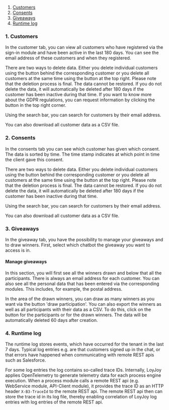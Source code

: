 
1. [Customers](#1-customers)
2. [Consents](#2-consents)
3. [Giveaways](#3-giveaways)
4. [Runtime log](#4-runtime-log)

### 1. Customers

In the customer tab, you can view all customers who have registered via the sign-in module and have been active in the last 180 days. You can see the email address of these customers and when they registered. 

There are two ways to delete data. Either you delete individual customers using the button behind the corresponding customer or you delete all customers at the same 
time using the button at the top right. Please note that the deletion process is final. The data cannot be restored. If you do not delete the data, it will 
automatically be deleted after 180 days if the customer has been inactive during that time. If you want to know more about the GDPR regulations, you can request 
information by clicking the button in the top right corner.

Using the search bar, you can search for customers by their email address. 

You can also download all customer data as a CSV file.

### 2. Consents

In the consents tab you can see which customer has given which consent. The data is sorted by time. The time stamp indicates at which point in time the client gave 
this consent.

There are two ways to delete data. Either you delete individual customers using the button behind the corresponding customer or you delete all customers at the same 
time using the button at the top right. Please note that the deletion process is final. The data cannot be restored. If you do not delete the data, it will
automatically be deleted after 180 days if the customer has been inactive during that time.

Using the search bar, you can search for customers by their email address. 

You can also download all customer data as a CSV file.

### 3. Giveaways

In the giveaway tab, you have the possibility to manage your giveaways and to draw winners. First, select which chatbot the giveaway you want to access is in.

#### Manage giveaways
In this section, you will first see all the winners drawn and below that all the participants. 
There is always an email address for each customer. You can also see all the personal data that has been entered via the corresponding modules. This includes, for example, the postal address. 

In the area of the drawn winners, you can draw as many winners as you want via the button 'draw participation'. You can also export the winners as well as all participants with their data as a CSV. To do this, click on the button for the participants or for the drawn winners.
The data will be automatically deleted 60 days after creation.


### 4. Runtime log

The runtime log stores events, which have occurred for the tenant in the last 7 days. Typical log entries e.g. are that customers signed up in the chat, or that errors have happened when communicating with remote REST apis such as Salesforce.

For some log entries the log contains so-called trace IDs. Internally, LoyJoy applies OpenTelemetry to generate telemetry data for each process engine execution. When a process module calls a remote REST api (e.g. WebService module, API-Client module), it provides the trace ID as an HTTP header `X-B3-TraceId` to the remote REST api. The remote REST api then can store the trace id in its log file, thereby enabling correlation of LoyJoy log entries with log entries of the remote REST api.
